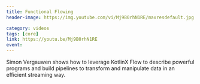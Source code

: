 ```yaml
---
title: Functional Flowing
header-image: https://img.youtube.com/vi/Mj9B0rhN1RE/maxresdefault.jpg

category: videos
tags: [core]
link: https://youtu.be/Mj9B0rhN1RE
event:
---
```

Simon Vergauwen shows how to leverage KotlinX Flow to describe powerful programs and build pipelines to transform and manipulate data in an efficient streaming way.
